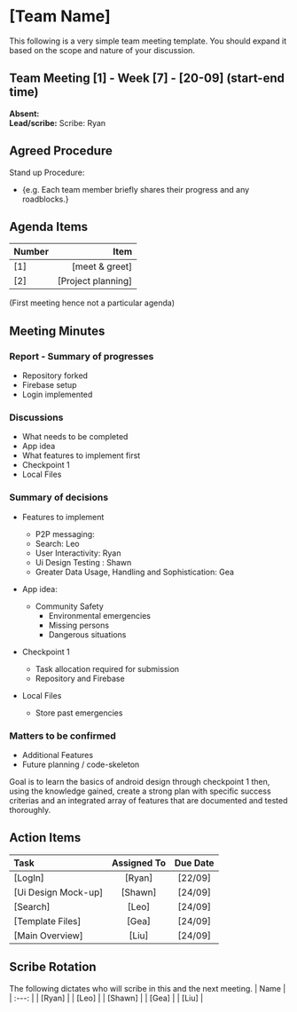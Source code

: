 # [Team Name]
This following is a very simple team meeting template. You should expand it based on the scope and nature of your discussion.

## Team Meeting [1] - Week [7] - [20-09] (start-end time)
**Absent:**
<br>
**Lead/scribe:** Scribe: Ryan

## Agreed Procedure
Stand up Procedure: 
- {e.g. Each team member briefly shares their progress and any roadblocks.}


## Agenda Items
| Number   |        Item |
|:---------|------------:|
| [1] | [meet & greet] |
| [2] | [Project planning] |

(First meeting hence not a particular agenda)

## Meeting Minutes

### Report - Summary of progresses
- Repository forked
- Firebase setup
- Login implemented

### Discussions
- What needs to be completed
- App idea
- What features to implement first
- Checkpoint 1
- Local Files


### Summary of decisions
- Features to implement
    - P2P messaging: 
    - Search: Leo
    - User Interactivity: Ryan
    - Ui Design Testing : Shawn
    - Greater Data Usage, Handling and Sophistication: Gea

- App idea:
    - Community Safety
        - Environmental emergencies
        - Missing persons
        - Dangerous situations

- Checkpoint 1 
    - Task allocation required for submission
    - Repository and Firebase

- Local Files
    - Store past emergencies

### Matters to be confirmed
- Additional Features
- Future planning / code-skeleton

Goal is to learn the basics of android design through checkpoint 1 then, using the knowledge gained, create a strong plan with 
specific success criterias and an integrated array of features that are documented and tested thoroughly. 


## Action Items
| Task                                   | Assigned To |  Due Date  |
|:---------------------------------------|:-----------:|:----------:|
| [LogIn]                               |  [Ryan]   | [22/09] |
| [Ui Design Mock-up]                       |  [Shawn]   | [24/09] |
| [Search]                               |  [Leo]   | [24/09] |
| [Template Files]                               |  [Gea]   | [24/09] |
| [Main Overview]                         | [Liu] | [24/09]

## Scribe Rotation
The following dictates who will scribe in this and the next meeting.
| Name |
| :---: |
| [Ryan] |
| [Leo] |
| [Shawn] |
| [Gea] |
| [Liu] |
